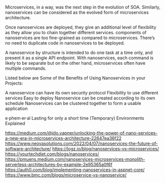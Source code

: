 Microservices, in a way, was the next step in the evolution of SOA. Similarly, nanoservices can be considered as the evolved form of microservices architecture.

Once nanoservices are deployed, they give an additional level of flexibility as they allow you to chain together different services.
components of nanoservices are too fine-grained as compared to microservices. There’s no need to duplicate code in nanoservices to be deployed.

A nanoservice by structure is intended to do one task at a time only, and present it as a single API endpoint. With nanoservices, each command is likely to be separate but on the other hand, microservices often have multiple commands.

Listed below are Some of the Benefits of Using Nanoservices in your Projects:

A nanoservice can have its own security protocol
Flexibility to use different services
Easy to deploy
Nanoservice can be created according to its own schedule
Nanoservices can be clustered together to form a usable application


e·phem·er·al
Lasting for only a short time
 (Temporary) Environments Explained


 https://medium.com/@ido.vapner/unlocking-the-power-of-nano-services-a-new-era-in-microservices-architecture-22647ea36f22
 https://www.neovasolutions.com/2022/04/07/nanoservices-the-future-of-software-architecture/
 https://logz.io/blog/nanoservices-vs-microservices/
 https://yourtechdiet.com/blogs/nanoservices/
 https://pmuens.medium.com/nanoservices-microservices-monolith-serverless-architectures-by-example-2e95365a0f6f
 https://auth0.com/blog/implementing-nanoservices-in-aspnet-core/
 https://www.bmc.com/blogs/microservice-vs-nanoservice/
